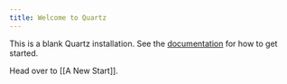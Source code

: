 ```yaml
---
title: Welcome to Quartz
---
```


This is a blank Quartz installation.
See the [documentation](https://quartz.jzhao.xyz) for how to get started.

Head over to [[A New Start]]. 